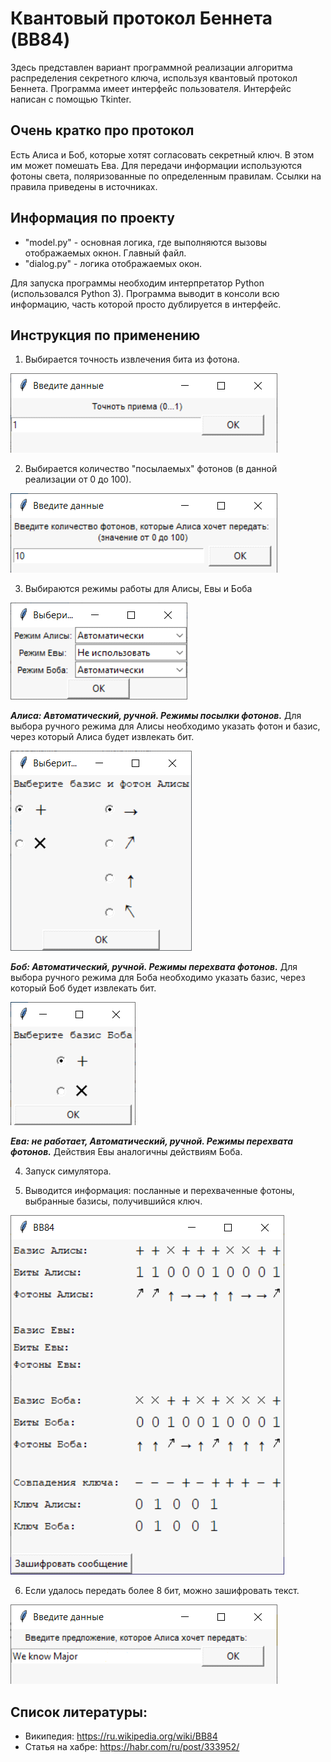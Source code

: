 # Квантовый протокол Беннета (BB84)

Здесь представлен вариант программной реализации алгоритма распределения секретного ключа, используя квантовый протокол Беннета.
Программа имеет интерфейс пользователя. Интерфейс написан с помощью Tkinter.

## Очень кратко про протокол

Есть Алиса и Боб, которые хотят согласовать секретный ключ. В этом им может помешать Ева. Для передачи информации используются фотоны света, поляризованные по определенным правилам. Ссылки на правила приведены в источниках.

## Информация по проекту

* "model.py" - основная логика, где выполняются вызовы отображаемых окнон. Главный файл.
* "dialog.py" - логика отображаемых окон.

Для запуска программы необходим интерпретатор Python (использовался Python 3).
Программа выводит в консоли всю информацию, часть которой просто дублируется в интерфейс.

## Инструкция по применению

1. Выбирается точность извлечения бита из фотона.

![Точность приема фотона](https://github.com/iIyaPopov/bennett-protocol/blob/master/images/img1.png)

2. Выбирается количество "посылаемых" фотонов (в данной реализации от 0 до 100).

![Количество фотонов](https://github.com/iIyaPopov/bennett-protocol/blob/master/images/img2.png)

3. Выбираются режимы работы для Алисы, Евы и Боба

![Режимы работы](https://github.com/iIyaPopov/bennett-protocol/blob/master/images/img3.png)

***Алиса: Автоматический, ручной. Режимы посылки фотонов.***
Для выбора ручного режима для Алисы необходимо указать фотон и базис, через который Алиса будет извлекать бит.

![Выбор Алисы](https://github.com/iIyaPopov/bennett-protocol/blob/master/images/img4.png)

***Боб: Автоматический, ручной. Режимы перехвата фотонов.***
Для выбора ручного режима для Боба необходимо указать базис, через который Боб будет извлекать бит.

![Выбор Боба](https://github.com/iIyaPopov/bennett-protocol/blob/master/images/img5.png)

***Ева: не работает, Автоматический, ручной. Режимы перехвата фотонов.***
Действия Евы аналогичны действиям Боба.

4. Запуск симулятора.

5. Выводится информация: посланные и перехваченные фотоны, выбранные базисы, получившийся ключ.

![Точность приема фотона](https://github.com/iIyaPopov/bennett-protocol/blob/master/images/img7.png)

6. Если удалось передать более 8 бит, можно зашифровать текст.

![Ввод сообщения для шифрования](https://github.com/iIyaPopov/bennett-protocol/blob/master/images/img6.png)


## Список литературы:
* Википедия: <https://ru.wikipedia.org/wiki/BB84>
* Статья на хабре: <https://habr.com/ru/post/333952/>
